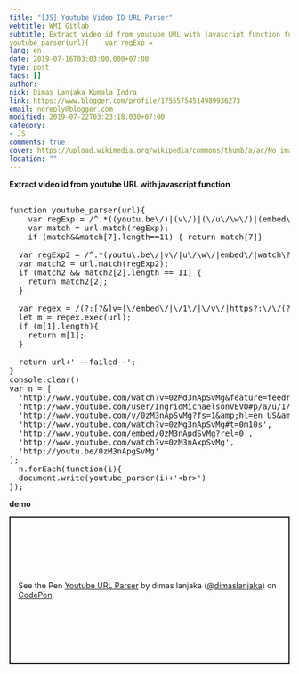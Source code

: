 ```yaml
---
title: "[JS] Youtube Video ID URL Parser"
webtitle: WMI Gitlab
subtitle: Extract video id from youtube URL with javascript function function
youtube_parser(url){    var regExp =
lang: en
date: 2019-07-16T03:03:00.000+07:00
type: post
tags: []
author:
nick: Dimas Lanjaka Kumala Indra
link: https://www.blogger.com/profile/17555754514989936273
email: noreply@blogger.com
modified: 2019-07-22T03:23:18.030+07:00
category:
- JS
comments: true
cover: https://upload.wikimedia.org/wikipedia/commons/thumb/a/ac/No_image_available.svg/2048px-No_image_available.svg.png
location: ""
---
```


<div dir="ltr" style="text-align: left;" trbidi="on"><b>Extract video id from youtube URL with javascript function</b> <pre><br>function youtube_parser(url){<br>    var regExp = /^.*((youtu.be\/)|(v\/)|(\/u\/\w\/)|(embed\/)|(watch\?))\??v?=?([^#\&amp;\?]*).*/;<br>    var match = url.match(regExp);<br>    if (match&amp;&amp;match[7].length==11) { return match[7]}<br>  <br>  var regExp2 = /^.*(youtu\.be\/|v\/|u\/\w\/|embed\/|watch\?v=|\&amp;v=)([^#\&amp;\?]*).*/;<br>  var match2 = url.match(regExp2);<br>  if (match2 &amp;&amp; match2[2].length == 11) {<br>    return match2[2];<br>  }<br>  <br>  var regex = /(?:[?&amp;]v=|\/embed\/|\/1\/|\/v\/|https?:\/\/(?:www\.)?youtu\.be\/)([^&amp;\n?#]+)/gm;<br>  let m = regex.exec(url);<br>  if (m[1].length){<br>    return m[1];<br>  }<br>  <br>  return url+' --failed--';<br>}<br>console.clear()<br>var n = [<br>  'http://www.youtube.com/watch?v=0zMd3nApSvMg&amp;feature=feedrec_grec_index', <br>  'http://www.youtube.com/user/IngridMichaelsonVEVO#p/a/u/1/QdK8U-VIH_o', <br>  'http://www.youtube.com/v/0zM3nApSvMg?fs=1&amp;amp;hl=en_US&amp;amp;rel=0',<br>  'http://www.youtube.com/watch?v=0zMg3nApSvMg#t=0m10s',<br>  'http://www.youtube.com/embed/0zM3nApdSvMg?rel=0',<br>  'http://www.youtube.com/watch?v=0zM3nAxpSvMg',<br>  'http://youtu.be/0zM3nApgSvMg'<br>];<br>  n.forEach(function(i){<br>  document.write(youtube_parser(i)+'&lt;br&gt;')<br>});<br></pre> <b>demo</b><p class="codepen" data-height="265" data-theme-id="0" data-default-tab="js,result" data-user="dimaslanjaka" data-slug-hash="BggxgP" style="height: 265px; box-sizing: border-box; display: flex; align-items: center; justify-content: center; border: 2px solid; margin: 1em 0; padding: 1em;" data-pen-title="Youtube URL Parser">  <span>See the Pen <a href="https://codepen.io/dimaslanjaka/pen/BggxgP/" rel="noopener noreferer nofollow">  Youtube URL Parser</a> by dimas lanjaka (<a href="https://codepen.io/dimaslanjaka" rel="noopener noreferer nofollow">@dimaslanjaka</a>)   on <a href="https://codepen.io" rel="noopener noreferer nofollow">CodePen</a>.</span></p><script async="" src="https://static.codepen.io/assets/embed/ei.js"></script></div>